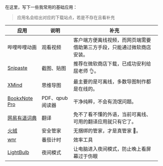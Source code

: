 在这里，写下一些我常用的基础应用：

> 应用名会给出对应的下载站点，若是不存在且看补充

| 应用                                             | 说明             | 补充                                                                   |
| ------------------------------------------------ | ---------------- | ---------------------------------------------------------------------- |
| 哔哩哔哩动画                                     | 观看视频         | 客户端方便离线视频，而网页端需要借助第三方手段，只能通过微软商店安装。 |
| [Snipaste](https://zh.snipaste.com/)             | 截图、贴图       | 推荐在微软商店下载，已成功安利给屈老师 👌。                            |
| [XMind](https://www.xmind.cn/)                   | 思维导图         | 最主要的是可离线，多数导图制作都是在线的。                             |
| [BookxNote Pro](http://www.bookxnote.com/)       | PDF、qpub 阅读器 | 干净纯粹，不会有流氓问题。                                             |
| [网易有道词典](https://dict.youdao.com/)         | 翻译             | 免不了看不懂的外语，当前可离线、可用的翻译应用就只有它了。             |
| [火绒](https://www.huorong.cn/)                  | 安全管家         | 无捆绑的管家，才是真管家 🤣。                                          |
| [wnr](https://github.com/RoderickQiu/wnr)        | 番茄计时         | 效率工具                                                               |
| [LightBulb](https://github.com/Tyrrrz/LightBulb) | 夜间模式         | 让电脑进入夜间模式，防止晚上看屏幕过于伤眼                             |
